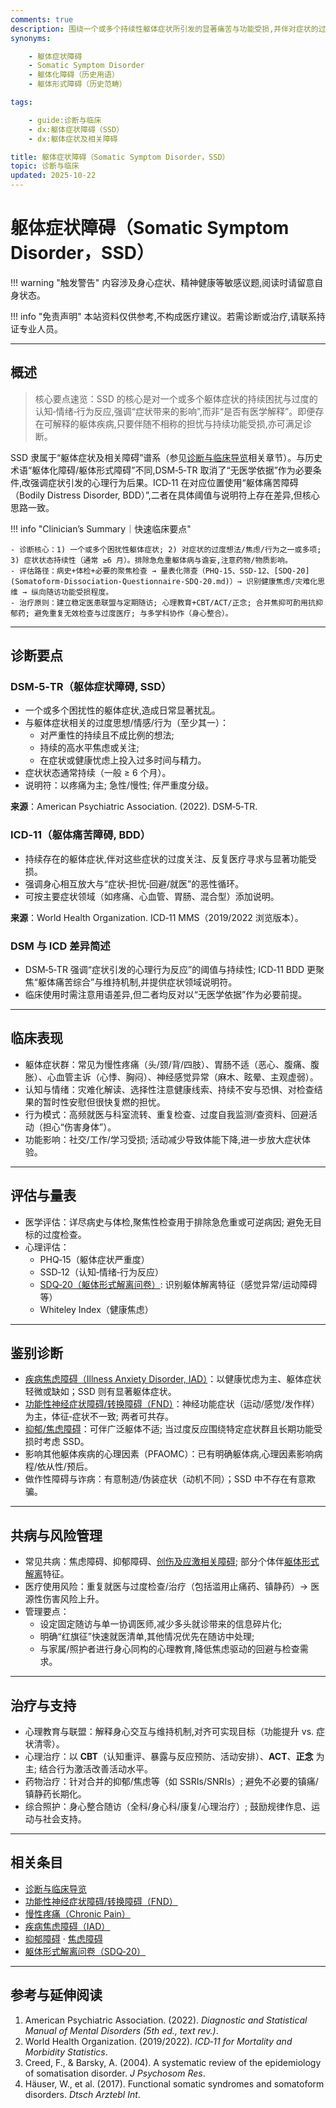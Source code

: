 ```yaml
---
comments: true
description: 围绕一个或多个持续性躯体症状所引发的显著痛苦与功能受损,并伴对症状的过度思考、情绪与行为反应。DSM-5-TR 强调心理行为影响,即使合并真实躯体病也可诊断;ICD-11 对应为躯体痛苦障碍(BDD)。
synonyms:

    - 躯体症状障碍
    - Somatic Symptom Disorder
    - 躯体化障碍（历史用语）
    - 躯体形式障碍（历史范畴）

tags:

    - guide:诊断与临床
    - dx:躯体症状障碍（SSD）
    - dx:躯体症状及相关障碍

title: 躯体症状障碍（Somatic Symptom Disorder，SSD）
topic: 诊断与临床
updated: 2025-10-22
---
```


# 躯体症状障碍（Somatic Symptom Disorder，SSD）

!!! warning "触发警告"
    内容涉及身心症状、精神健康等敏感议题,阅读时请留意自身状态。

!!! info "免责声明"
    本站资料仅供参考,不构成医疗建议。若需诊断或治疗,请联系持证专业人员。

---

## 概述

> 核心要点速览：SSD 的核心是对一个或多个躯体症状的持续困扰与过度的认知‑情绪‑行为反应,强调“症状带来的影响”,而非“是否有医学解释”。即便存在可解释的躯体疾病,只要伴随不相称的担忧与持续功能受损,亦可满足诊断。

SSD 隶属于“躯体症状及相关障碍”谱系（参见[诊断与临床导览](../guides/Clinical-Diagnosis-Guide.md)相关章节）。与历史术语“躯体化障碍/躯体形式障碍”不同,DSM‑5‑TR 取消了“无医学依据”作为必要条件,改强调症状引发的心理行为后果。ICD‑11 在对应位置使用“躯体痛苦障碍（Bodily Distress Disorder, BDD）”,二者在具体阈值与说明符上存在差异,但核心思路一致。

!!! info "Clinician’s Summary｜快速临床要点"

    - 诊断核心：1) 一个或多个困扰性躯体症状; 2) 对症状的过度想法/焦虑/行为之一或多项; 3) 症状状态持续性（通常 ≥6 月）。排除急危重躯体病与谵妄,注意药物/物质影响。
    - 评估路径：病史+体检+必要的聚焦检查 → 量表化筛查（PHQ‑15、SSD‑12、[SDQ‑20](Somatoform-Dissociation-Questionnaire-SDQ-20.md)）→ 识别健康焦虑/灾难化思维 → 纵向随访功能受损程度。
    - 治疗原则：建立稳定医患联盟与定期随访; 心理教育+CBT/ACT/正念; 合并焦抑可酌用抗抑郁药; 避免重复无效检查与过度医疗; 与多学科协作（身心整合）。

---

## 诊断要点

### DSM‑5‑TR（躯体症状障碍, SSD）

- 一个或多个困扰性的躯体症状,造成日常显著扰乱。
- 与躯体症状相关的过度思想/情感/行为（至少其一）：
    - 对严重性的持续且不成比例的想法;
    - 持续的高水平焦虑或关注;
    - 在症状或健康忧虑上投入过多时间与精力。
- 症状状态通常持续（一般 ≥ 6 个月）。
- 说明符：以疼痛为主; 急性/慢性; 伴严重度分级。

**来源**：American Psychiatric Association. (2022). DSM‑5‑TR.

### ICD‑11（躯体痛苦障碍, BDD）

- 持续存在的躯体症状,伴对这些症状的过度关注、反复医疗寻求与显著功能受损。
- 强调身心相互放大与“症状‑担忧‑回避/就医”的恶性循环。
- 可按主要症状领域（如疼痛、心血管、胃肠、混合型）添加说明。

**来源**：World Health Organization. ICD‑11 MMS（2019/2022 浏览版本）。

### DSM 与 ICD 差异简述

- DSM‑5‑TR 强调“症状引发的心理行为反应”的阈值与持续性; ICD‑11 BDD 更聚焦“躯体痛苦综合”与维持机制,并提供症状领域说明符。
- 临床使用时需注意用语差异,但二者均反对以“无医学依据”作为必要前提。

---

## 临床表现

- 躯体症状群：常见为慢性疼痛（头/颈/背/四肢）、胃肠不适（恶心、腹痛、腹胀）、心血管主诉（心悸、胸闷）、神经感觉异常（麻木、眩晕、主观虚弱）。
- 认知与情绪：灾难化解读、选择性注意健康线索、持续不安与恐惧、对检查结果的暂时性安慰但很快复燃的担忧。
- 行为模式：高频就医与科室流转、重复检查、过度自我监测/查资料、回避活动（担心“伤害身体”）。
- 功能影响：社交/工作/学习受损; 活动减少导致体能下降,进一步放大症状体验。

---

## 评估与量表

- 医学评估：详尽病史与体检,聚焦性检查用于排除急危重或可逆病因; 避免无目标的过度检查。
- 心理评估：
    - PHQ‑15（躯体症状严重度）
    - SSD‑12（认知‑情绪‑行为反应）
    - [SDQ‑20（躯体形式解离问卷）](Somatoform-Dissociation-Questionnaire-SDQ-20.md): 识别躯体解离特征（感觉异常/运动障碍等）
    - Whiteley Index（健康焦虑）

---

## 鉴别诊断

- [疾病焦虑障碍（Illness Anxiety Disorder, IAD）](Illness-Anxiety-Disorder.md)：以健康忧虑为主、躯体症状轻微或缺如；SSD 则有显著躯体症状。
- [功能性神经症状障碍/转换障碍（FND）](Conversion-Disorder-FND.md)：神经功能症状（运动/感觉/发作样）为主，体征‑症状不一致; 两者可共存。
- [抑郁/焦虑障碍](Depressive-Disorders.md)：可伴广泛躯体不适; 当过度反应围绕特定症状群且长期功能受损时考虑 SSD。
- 影响其他躯体疾病的心理因素（PFAOMC）：已有明确躯体病,心理因素影响病程/依从性/预后。
- 做作性障碍与诈病：有意制造/伪装症状（动机不同）；SSD 中不存在有意欺骗。

---

## 共病与风险管理

- 常见共病：焦虑障碍、抑郁障碍、[创伤及应激相关障碍](PTSD.md); 部分个体伴[躯体形式解离](Somatoform-Dissociation-Questionnaire-SDQ-20.md)特征。
- 医疗使用风险：重复就医与过度检查/治疗（包括滥用止痛药、镇静药）→ 医源性伤害风险上升。
- 管理要点：
    - 设定固定随访与单一协调医师,减少多头就诊带来的信息碎片化;
    - 明确“红旗征”快速就医清单,其他情况优先在随访中处理;
    - 与家属/照护者进行身心同构的心理教育,降低焦虑驱动的回避与检查需求。

---

## 治疗与支持

- 心理教育与联盟：解释身心交互与维持机制,对齐可实现目标（功能提升 vs. 症状清零）。
- 心理治疗：以 **CBT**（认知重评、暴露与反应预防、活动安排）、**ACT**、**正念** 为主; 结合行为激活改善活动水平。
- 药物治疗：针对合并的抑郁/焦虑等（如 SSRIs/SNRIs）; 避免不必要的镇痛/镇静药长期化。
- 综合照护：身心整合随访（全科/身心科/康复/心理治疗）; 鼓励规律作息、运动与社会支持。

---

## 相关条目

- [诊断与临床导览](../guides/Clinical-Diagnosis-Guide.md)
- [功能性神经症状障碍/转换障碍（FND）](Conversion-Disorder-FND.md)
- [慢性疼痛（Chronic Pain）](Chronic-Pain.md)
- [疾病焦虑障碍（IAD）](Illness-Anxiety-Disorder.md)
- [抑郁障碍](Depressive-Disorders.md) · [焦虑障碍](Anxiety-Disorders.md)
- [躯体形式解离问卷（SDQ‑20）](Somatoform-Dissociation-Questionnaire-SDQ-20.md)

---

## 参考与延伸阅读

1. American Psychiatric Association. (2022). *Diagnostic and Statistical Manual of Mental Disorders (5th ed., text rev.)*.
2. World Health Organization. (2019/2022). *ICD‑11 for Mortality and Morbidity Statistics*.
3. Creed, F., & Barsky, A. (2004). A systematic review of the epidemiology of somatisation disorder. *J Psychosom Res*.
4. Häuser, W., et al. (2017). Functional somatic syndromes and somatoform disorders. *Dtsch Arztebl Int*.
